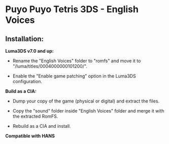# Puyo Puyo Tetris 3DS - English Voices

## Installation:

**Luma3DS v7.0 and up:**

- Rename the "English Voices" folder to "romfs" and move it to "/luma/titles/0004000000101200/".

- Enable the "Enable game patching" option in the Luma3DS configuration.

**Build as a CIA:**

- Dump your copy of the game (physical or digital) and extract the files.

- Copy the "sound" folder inside "English Voices" folder and merge it with the extracted RomFS.

- Rebuild as a CIA and install.

**Compatible with HANS**
